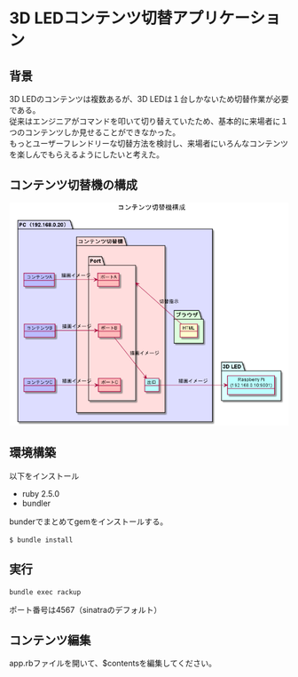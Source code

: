 # 3D LEDコンテンツ切替アプリケーション

## 背景

3D LEDのコンテンツは複数あるが、3D LEDは１台しかないため切替作業が必要である。  
従来はエンジニアがコマンドを叩いて切り替えていたため、基本的に来場者に１つのコンテンツしか見せることができなかった。  
もっとユーザーフレンドリーな切替方法を検討し、来場者にいろんなコンテンツを楽しんでもらえるようにしたいと考えた。

## コンテンツ切替機の構成

![コンテンツ切替機構成](./spec/spec.png)

## 環境構築

以下をインストール
* ruby 2.5.0
* bundler

bunderでまとめてgemをインストールする。

`$ bundle install`

## 実行

`bundle exec rackup`

ポート番号は4567（sinatraのデフォルト）

## コンテンツ編集

app.rbファイルを開いて、$contentsを編集してください。
